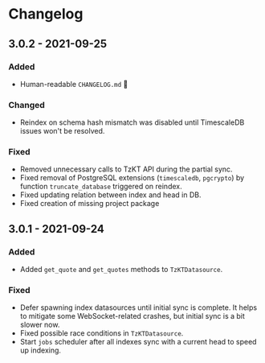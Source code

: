# Changelog

## 3.0.2 - 2021-09-25

### Added

* Human-readable `CHANGELOG.md` 🕺

### Changed

* Reindex on schema hash mismatch was disabled until TimescaleDB issues won't be resolved.

### Fixed

* Removed unnecessary calls to TzKT API during the partial sync.
* Fixed removal of PostgreSQL extensions (`timescaledb`, `pgcrypto`) by function `truncate_database` triggered on reindex.
* Fixed updating relation between index and head in DB.
* Fixed creation of missing project package

## 3.0.1 - 2021-09-24

### Added

* Added `get_quote` and `get_quotes` methods to `TzKTDatasource`.

### Fixed

* Defer spawning index datasources until initial sync is complete. It helps to mitigate some WebSocket-related crashes, but initial sync is a bit slower now.
* Fixed possible race conditions in `TzKTDatasource`.
* Start `jobs` scheduler after all indexes sync with a current head to speed up indexing.

